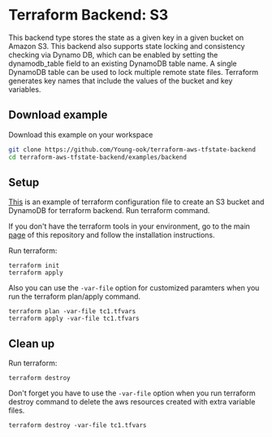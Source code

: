 # Terraform Backend: S3
This backend type stores the state as a given key in a given bucket on Amazon S3. This backend also supports state locking and consistency checking via Dynamo DB, which can be enabled by setting the dynamodb_table field to an existing DynamoDB table name. A single DynamoDB table can be used to lock multiple remote state files. Terraform generates key names that include the values of the bucket and key variables.

## Download example
Download this example on your workspace
```sh
git clone https://github.com/Young-ook/terraform-aws-tfstate-backend
cd terraform-aws-tfstate-backend/examples/backend
```

## Setup
[This](https://github.com/Young-ook/terraform-aws-tfstate-backend/blob/main/examples/backend/main.tf) is an example of terraform configuration file to create an S3 bucket and DynamoDB for terraform backend. Run terraform command.

If you don't have the terraform tools in your environment, go to the main [page](https://github.com/Young-ook/terraform-aws-tfstate-backend) of this repository and follow the installation instructions.

Run terraform:
```
terraform init
terraform apply
```
Also you can use the `-var-file` option for customized paramters when you run the terraform plan/apply command.
```
terraform plan -var-file tc1.tfvars
terraform apply -var-file tc1.tfvars
```

## Clean up
Run terraform:
```
terraform destroy
```
Don't forget you have to use the `-var-file` option when you run terraform destroy command to delete the aws resources created with extra variable files.
```
terraform destroy -var-file tc1.tfvars
```
